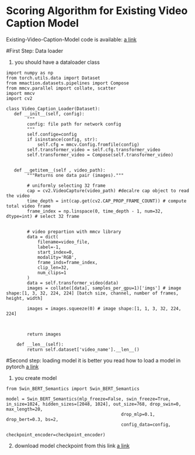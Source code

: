 # Scoring Algorithm for Existing Video Caption Model



Existing-Video-Caption-Model code is available: [a link](https://github.com/ECCV7129/ECCV2022_submission_7129)

#First Step: Data loader
1. you should have a dataloader class 
```
import numpy as np
from torch.utils.data import Dataset
from mmaction.datasets.pipelines import Compose
from mmcv.parallel import collate, scatter
import mmcv
import cv2

class Video_Caption_Loader(Dataset):
   def __init__(self, config):
        """
        config: file path for network config
        """
        self.confige=config
        if isinstance(config, str):
            self.cfg = mmcv.Config.fromfile(config)
        self.transformer_video = self.cfg.transformer_video
        self.transformer_video = Compose(self.transformer_video)
       
       
   def __getitem__(self , video_path):
        """Returns one data pair (images)."""
        
        # uniformly selecting 32 frame
        cap = cv2.VideoCapture(video_path) #decalre cap object to read the video
        time_depth = int(cap.get(cv2.CAP_PROP_FRAME_COUNT)) # compute total video frame
        frame_index = np.linspace(0, time_depth - 1, num=32, dtype=int) # select 32 frame


        # video prepartion with mmcv library
        data = dict(
            filename=video_file,
            label=-1,
            start_index=0,
            modality='RGB',
            frame_inds=frame_index,
            clip_len=32,
            num_clips=1
        )
        data = self.transformer_video(data)
        images = collate([data], samples_per_gpu=1)['imgs'] # image shape:[1, 3, 32, 224, 224] [batch size, channel, number of frames, height, width]
        
        images = images.squeeze(0) # image shape:[1, 1, 3, 32, 224, 224]

       

        return images

    def __len__(self):
        return self.dataset['video_name'].__len__()
```

#Second step: loading model
it is better you read how to load a model in pytorch [a link](https://forums.pytorchlightning.ai/t/how-to-load-and-use-model-checkpoint-ckpt/677)

1. you create model   
``` 
from Swin_BERT_Semantics import Swin_BERT_Semantics

model = Swin_BERT_Semantics(mlp_freeze=False, swin_freeze=True, in_size=1024, hidden_sizes=[2048, 1024], out_size=768, drop_swin=0, max_length=20,
                                            drop_mlp=0.1, drop_bert=0.3, bs=2,
                                            config_data=config,
                                            checkpoint_encoder=checkpoint_encoder)
```

2. download model checkpoint from this link [a link]()

